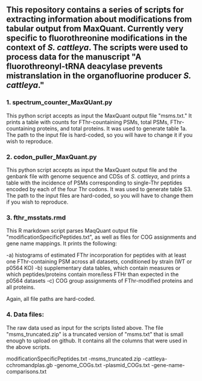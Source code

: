 ## This repository contains a series of scripts for extracting information about modifications from tabular output from MaxQuant.  Currently very specific to fluorothreonine modifications in the context of *S. cattleya*.  The scripts were used to process data for the manuscript "A fluorothreonyl-tRNA deacylase prevents mistranslation in the organofluorine producer *S. cattleya*."

### 1.  spectrum_counter_MaxQUant.py

This python script accepts as input the MaxQuant output file "msms.txt."  It prints a table with counts for FThr-countaining PSMs, total PSMs, FThr-countaining proteins, and total proteins.  It was used to generate table 1a.  The path to the input file is hard-coded, so you will have to change it if you wish to reproduce.

### 2.  codon_puller_MaxQuant.py

This python script accepts as input the MaxQuant output file and the genbank file with genome sequence and CDSs of *S. cattleya*, and prints a table with the incidence of PSMs corresponding to single-Thr peptides encoded by each of the four Thr codons.  It was used to generate table S3.   The path to the input files are hard-coded, so you will have to change them if you wish to reproduce.

### 3.  fthr_msstats.rmd

This R markdown script parses MaqQuant output file "modificationSpecificPeptides.txt", as well as files for COG assignments and gene name mappings. It prints the following:

-a) histograms of estimated FThr incorporation for peptides with at least one FThr-containing PSM across all datasets, conditioned by strain (WT or p0564 KO)
-b) supplementary data tables, which contain measures or which peptides/proteins contain more/less FTHr than expected in the p0564 datasets
-c) COG group assignments of FThr-modified proteins and all proteins.

Again, all file paths are hard-coded.

### 4.  Data files:

The raw data used as input for the scripts listed above.  The file "msms_truncated.zip" is a truncated version of "msms.txt" that is small enough to upload on github.  It contains all the columns that were used in the above scripts.

modificationSpecificPeptides.txt
-msms_truncated.zip
-cattleya-cchromandplas.gb
-genome_COGs.txt
-plasmid_COGs.txt
-gene-name-comparisons.txt
